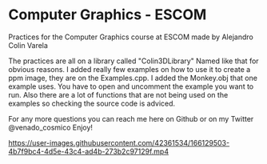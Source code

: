 # Computer Graphics - ESCOM

Practices for the Computer Graphics course at ESCOM made by Alejandro Colin Varela

The practices are all on a library called "Colin3DLibrary" Named like that for obvious reasons.
I added really few examples on how to use it to create a ppm image, they are on the Examples.cpp. I added the Monkey.obj that one example uses.
You have to open and uncomment the example you want to run. Also there are a lot of functions that are not being used on the examples so checking the source code is adviced.

For any more questions you can reach me here on Github or on my Twitter @venado_cosmico
Enjoy!

https://user-images.githubusercontent.com/42361534/166129503-4b7f9bc4-4d5e-43c4-ad4b-273b2c97129f.mp4
